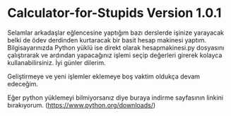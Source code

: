 # Calculator-for-Stupids Version 1.0.1
Selamlar arkadaşlar eğlencesine yaptığım bazı derslerde işinize yarayacak belki de ödev derdinden kurtaracak bir basit hesap makinesi yaptım. Bilgisayarınızda Python yüklü ise direkt olarak hesapmakinesi.py dosyasını çalıştırarak ve ardından yapacağınız işlemi seçip değerleri girerek kolayca kullanabilirsiniz. İyi günler dilerim.

Geliştirmeye ve yeni işlemler eklemeye boş vaktim oldukça devam edeceğim.

Eğer python yüklemeyi bilmiyorsanız diye buraya indirme sayfasının linkini bırakıyorum. (https://www.python.org/downloads/)
